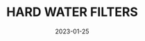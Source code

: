 ---
component: "service4_banner"
date: "2023-01-25"
title: HARD WATER FILTERS
text: "HARD WATER FILTERS FOR SAN ANTONIO. FILTER OUT HARD AND HEAVY METALS FROM YOUR WATER WITH A SAN ANTONIO HARD WATER FILTER"
textColor: white
featuredImage: ../../../images/service_banner.webp
---